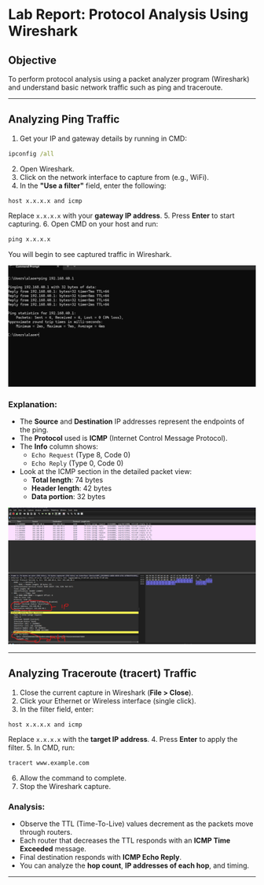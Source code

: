 
# Lab Report: Protocol Analysis Using Wireshark

## Objective

To perform protocol analysis using a packet analyzer program (Wireshark) and understand basic network traffic such as ping and traceroute.

---

## Analyzing Ping Traffic

1. Get your IP and gateway details by running in CMD:

```cmd
ipconfig /all
```

2. Open Wireshark.
3. Click on the network interface to capture from (e.g., WiFi).
4. In the **"Use a filter"** field, enter the following:

```
host x.x.x.x and icmp
```

Replace `x.x.x.x` with your **gateway IP address**.
5. Press **Enter** to start capturing.
6. Open CMD on your host and run:

```cmd
ping x.x.x.x
```

You will begin to see captured traffic in Wireshark.

![Ping](https://github.com/omogidi/InfoSec-CyberSec/blob/8dcf975fc16d5f49eac21d0e18336892afefbef6/Nework_Management/Ping_and_tracert_analysis/images/ping01.png)

### Explanation:

- The **Source** and **Destination** IP addresses represent the endpoints of the ping.
- The **Protocol** used is **ICMP** (Internet Control Message Protocol).
- The **Info** column shows:
  - `Echo Request` (Type 8, Code 0)
  - `Echo Reply` (Type 0, Code 0)
- Look at the ICMP section in the detailed packet view:
  - **Total length**: 74 bytes
  - **Header length**: 42 bytes
  - **Data portion**: 32 bytes

![Ping](https://github.com/omogidi/InfoSec-CyberSec/blob/8dcf975fc16d5f49eac21d0e18336892afefbef6/Nework_Management/Ping_and_tracert_analysis/images/datinfo.png)

---

## Analyzing Traceroute (tracert) Traffic

1. Close the current capture in Wireshark (**File > Close**).
2. Click your Ethernet or Wireless interface (single click).
3. In the filter field, enter:

```
host x.x.x.x and icmp
```

Replace `x.x.x.x` with the **target IP address**.
4. Press **Enter** to apply the filter.
5. In CMD, run:

```cmd
tracert www.example.com
```

6. Allow the command to complete.
7. Stop the Wireshark capture.


### Analysis:

- Observe the TTL (Time-To-Live) values decrement as the packets move through routers.
- Each router that decreases the TTL responds with an **ICMP Time Exceeded** message.
- Final destination responds with **ICMP Echo Reply**.
- You can analyze the **hop count**, **IP addresses of each hop**, and timing.

---
